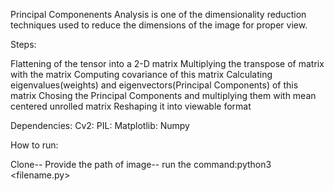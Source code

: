 Principal Componenents Analysis is one of the dimensionality reduction techniques used to reduce the dimensions of the image for proper view.

Steps:

Flattening of the tensor into a 2-D matrix
Multiplying the transpose of matrix with the matrix
Computing covariance of this matrix
Calculating eigenvalues(weights) and eigenvectors(Principal Components) of this matrix
Chosing the Principal Components and multiplying them with mean centered unrolled matrix
Reshaping it into viewable format

Dependencies:
Cv2:
PIL:
Matplotlib:
Numpy

How to run:

Clone--
Provide the path of image--
run the command:python3 <filename.py>



